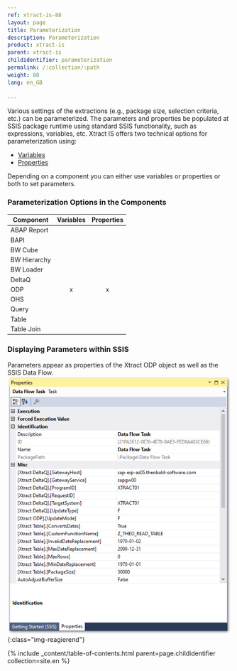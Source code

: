 ```yaml
---
ref: xtract-is-88
layout: page
title: Parameterization
description: Parameterization
product: xtract-is
parent: xtract-is
childidentifier: parameterization
permalink: /:collection/:path
weight: 88
lang: en_GB

---
```


Various settings of the extractions (e.g., package size, selection criteria, etc.) can be parameterized. 
The parameters and properties be populated at SSIS package runtime using standard SSIS functionality, such as expressions, variables, etc. 
Xtract IS offers two technical options for parameterization using:
- [Variables](./parameterization-var)
- [Properties](./parameterization-prop)

Depending on a component you can either use variables or properties or both to set parameters.

### Parameterization Options in the Components 

| Component   | Variables | Properties |
|-------------|:-----:|:----:|
| ABAP Report |       |      | 
| BAPI        |       |      | 
| BW Cube     |       |      | 
| BW Hierarchy|       |      |
| BW Loader   |       |      |
| DeltaQ      |       |      |
| ODP         |   x    |   x   |
| OHS         |       |      |
| Query       |       |      |
| Table       |       |      |
| Table Join  |       |      |

### Displaying Parameters within SSIS
Parameters appear as properties of the Xtract ODP object as well as the SSIS Data Flow. 
![Properties](/img/content/xis/properties.png){:class="img-reagierend"}

 {% include _content/table-of-contents.html parent=page.childidentifier collection=site.en %}
